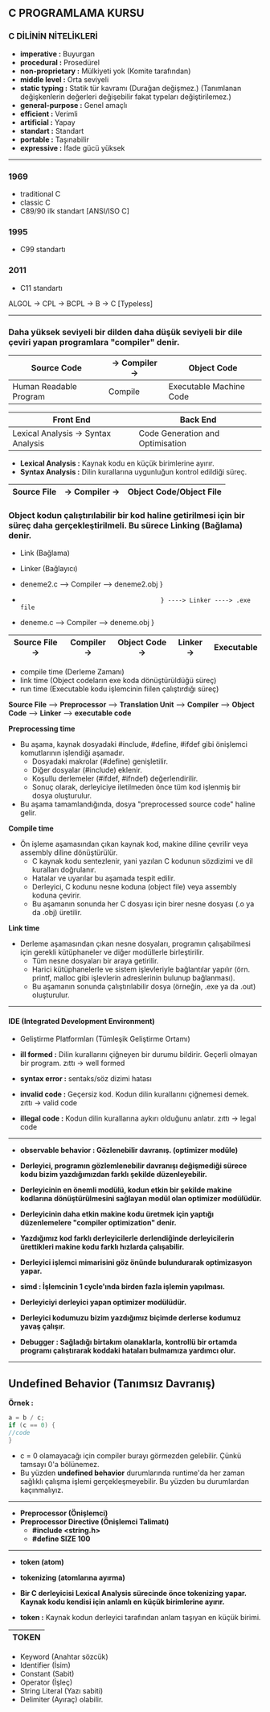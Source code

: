 ## C PROGRAMLAMA KURSU

### C DİLİNİN NİTELİKLERİ

* **imperative :** Buyurgan
* **procedural :** Prosedürel
* **non-proprietary :** Mülkiyeti yok (Komite tarafından)
* **middle level :** Orta seviyeli
* **static typing :** Statik tür kavramı (Durağan değişmez.) (Tanımlanan değişkenlerin değerleri değişebilir fakat typeları değiştirilemez.)
* **general-purpose :** Genel amaçlı
* **efficient :** Verimli
* **artificial :** Yapay
* **standart :** Standart
* **portable :** Taşınabilir
* **expressive :** İfade gücü yüksek
-------------------------------------------------------------------------------------------------------------------------------------------------------------------------------------------------------
### 1969
* traditional C
* classic C
* C89/90 ilk standart [ANSI/ISO C]

### 1995 
* C99 standartı

### 2011
* C11 standartı 

ALGOL -> CPL -> BCPL -> B -> C    [Typeless]

-------------------------------------------------------------------------------------------------------------------------------------------------------------------------------------------------------

### Daha yüksek seviyeli bir dilden daha düşük seviyeli bir dile çeviri yapan programlara "compiler" denir.


| Source Code | -> Compiler -> | Object Code |
|--|--|--|
| Human Readable Program | Compile |Executable Machine Code |

| Front End | Back End |
|--|--|
| Lexical Analysis -> Syntax Analysis | Code Generation and Optimisation |

* **Lexical Analysis :** Kaynak kodu en küçük birimlerine ayırır.
* **Syntax Analysis :** Dilin kurallarına uygunluğun kontrol edildiği süreç.

| Source File | -> Compiler -> | Object Code/Object File |
|--|--|--|


### Object kodun çalıştırılabilir bir kod haline getirilmesi için bir süreç daha gerçekleştirilmeli. Bu sürece Linking (Bağlama) denir.

* Link (Bağlama)
* Linker (Bağlayıcı)

* deneme2.c --> Compiler --> deneme2.obj }
*                                            } ----> Linker ----> .exe file 
* deneme.c  --> Compiler --> deneme.obj  }  


| Source File -> | Compiler -> | Object Code -> | Linker -> | Executable |
|--|--|--|--|--|

* compile time (Derleme Zamanı)
* link time (Object codeların exe koda dönüştürüldüğü süreç)
* run time (Executable kodu işlemcinin fiilen çalıştırdığı süreç)

**Source File** --> **Preprocessor** --> **Translation Unit** --> **Compiler** --> **Object Code** --> **Linker** --> **executable code**

**Preprocessing time**
* Bu aşama, kaynak dosyadaki #include, #define, #ifdef gibi önişlemci komutlarının işlendiği aşamadır.
  * Dosyadaki makrolar (#define) genişletilir.
  * Diğer dosyalar (#include) eklenir.
  * Koşullu derlemeler (#ifdef, #ifndef) değerlendirilir.
  * Sonuç olarak, derleyiciye iletilmeden önce tüm kod işlenmiş bir dosya oluşturulur.
* Bu aşama tamamlandığında, dosya "preprocessed source code" haline gelir.

**Compile time**
* Ön işleme aşamasından çıkan kaynak kod, makine diline çevrilir veya assembly diline dönüştürülür.
  * C kaynak kodu sentezlenir, yani yazılan C kodunun sözdizimi ve dil kuralları doğrulanır.
  * Hatalar ve uyarılar bu aşamada tespit edilir.
  * Derleyici, C kodunu nesne koduna (object file) veya assembly koduna çevirir.
  * Bu aşamanın sonunda her C dosyası için birer nesne dosyası (.o ya da .obj) üretilir.
  
**Link time**
* Derleme aşamasından çıkan nesne dosyaları, programın çalışabilmesi için gerekli kütüphaneler ve diğer modüllerle birleştirilir.
  * Tüm nesne dosyaları bir araya getirilir.
  * Harici kütüphanelerle ve sistem işlevleriyle bağlantılar yapılır (örn. printf, malloc gibi işlevlerin adreslerinin bulunup bağlanması).
  * Bu aşamanın sonunda çalıştırılabilir dosya (örneğin, .exe ya da .out) oluşturulur.

-------------------------------------------------------------------------------------------------------------------------------------------------------------------------------------------------------

#### IDE (Integrated Development Environment)
* Geliştirme Platformları (Tümleşik Geliştirme Ortamı)

* **ill formed   :** Dilin kurallarını çiğneyen bir durumu bildirir. Geçerli olmayan bir program. zıttı -> well formed
* **syntax error :** sentaks/söz dizimi hatası
* **invalid code :** Geçersiz kod. Kodun dilin kurallarını çiğnemesi demek. zıttı -> valid code
* **illegal code :** Kodun dilin kurallarına aykırı olduğunu anlatır. zıttı -> legal code

-------------------------------------------------------------------------------------------------------------------------------------------------------------------------------------------------------

* **observable behavior : Gözlenebilir davranış. (optimizer modüle)**

* **Derleyici, programın gözlemlenebilir davranışı değişmediği sürece kodu bizim yazdığımızdan farklı şekilde düzenleyebilir.**

* **Derleyicinin en önemli modülü, kodun etkin bir şekilde makine kodlarına dönüştürülmesini sağlayan modül olan optimizer modülüdür.**

* **Derleyicinin daha etkin makine kodu üretmek için yaptığı düzenlemelere "compiler optimization" denir.**

* **Yazdığımız kod farklı derleyicilerle derlendiğinde derleyicilerin ürettikleri makine kodu farklı hızlarda çalışabilir.**

* **Derleyici işlemci mimarisini göz önünde bulundurarak optimizasyon yapar.**

* **simd : İşlemcinin 1 cycle'ında birden fazla işlemin yapılması.**

* **Derleyiciyi derleyici yapan optimizer modülüdür.**

* **Derleyici kodumuzu bizim yazdığımız biçimde derlerse kodumuz yavaş çalışır.**

* **Debugger : Sağladığı birtakım olanaklarla, kontrollü bir ortamda programı çalıştırarak koddaki hataları bulmamıza yardımcı olur.**

-------------------------------------------------------------------------------------------------------------------------------------------------------------------------------------------------------

## Undefined Behavior (Tanımsız Davranış)

**Örnek :**
```c
a = b / c;
if (c == 0) {
//code
}
```
* c = 0 olamayacağı için compiler burayı görmezden gelebilir. Çünkü tamsayı 0'a bölünemez.
* Bu yüzden **undefined behavior** durumlarında runtime'da her zaman sağlıklı çalışma işlemi gerçekleşmeyebilir. Bu yüzden bu durumlardan kaçınmalıyız.

-------------------------------------------------------------------------------------------------------------------------------------------------------------------------------------------------------

* **Preprocessor (Önişlemci)**
* **Preprocessor Directive (Önişlemci Talimatı)**
  * **#include <string.h>**
  * **#define SIZE 100**
 
-------------------------------------------------------------------------------------------------------------------------------------------------------------------------------------------------------

* **token (atom)**
* **tokenizing (atomlarına ayırma)**

* **Bir C derleyicisi Lexical Analysis sürecinde önce tokenizing yapar. Kaynak kodu kendisi için anlamlı en küçük birimlerine ayırır.**
* **token :** Kaynak kodun derleyici tarafından anlam taşıyan en küçük birimi.

| TOKEN |
|--|
  * Keyword (Anahtar sözcük)
  * Identifier (İsim)
  * Constant (Sabit)
  * Operator (İşleç)
  * String Literal (Yazı sabiti)
  * Delimiter (Ayıraç)  olabilir.




